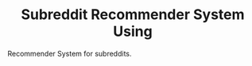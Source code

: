 # <center>Subreddit Recommender System Using <Recommender Algorithm></center>
Recommender System for subreddits.
